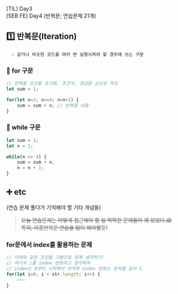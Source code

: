 [TIL] Day3<br/>
[SEB FE] Day4 (반복문; 연습문제 21개)

## 1️⃣ 반복문(Iteration)

      : 같거나 비슷한 코드를 여러 번 실행시켜야 할 경우에 쓰는 구문

### 📎 for 구문

```jsx
// 반복할 조건을 초기화, 조건식, 증감문 순으로 작성
let sum = 1;

for(let n=2; n<=4; n=n+1) {
	sum = sum + n; // 반복할 내용
}
```

### 📎 while 구문

```jsx
let sum = 1;
let n = 2;

while(n <= 4) {
	sum = sum + n;
	n = n + 1;
}
```

## ➕ etc

 (연습 문제 풀다가 기억해야 할 기타 개념들)

> ~~오늘 연습문제는 어떻게 접근해야 할 일 막막한 문제들이 꽤 있었다.😱<br/>
  특히, 이중반복문 연습을 많이 해야할듯!~~
    

### for문에서 index를 활용하는 문제

```jsx
// 아래와 같은 조건을 기본으로 문제 생각하기!
// 여기서 i를 index 번호라고 생각하자
// index는 0부터 시작해서 마지막 index 번호는 문자열 길이-1.
for(let i=0; i < str.length; i++) {
	~~~
}
```
